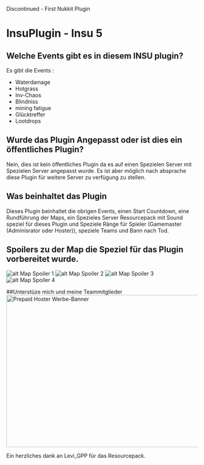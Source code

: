 Discontinued - First Nukkit Plugin

# InsuPlugin - Insu 5
## Welche Events gibt es in diesem INSU plugin?
Es gibt die Events : 
* Waterdamage 
* Hotgrass
* Inv-Chaos
* Blindniss
* mining fatigue
* Glücktreffer
* Lootdrops 

## Wurde das Plugin Angepasst oder ist dies ein öffentliches Plugin?
Nein, dies ist kein öffentliches Plugin da es auf einen Spezielen Server mit Spezielen Server angepasst wurde. Es ist aber möglich nach absprache diese Plugin für weitere Server zu verfügung zu stellen.

## Was beinhaltet das Plugin
Dieses Plugin beinhaltet die obrigen Events, einen Start Countdown, eine Rundführung der Maps, ein Spezieles Server Resourcepack mit Sound speziel für dieses Plugin und Speziele Ränge für Spieler (Gamemaster (Adminisrator oder Hoster)), speziele Teams und Bann nach Tod.

## Spoilers zu der Map die Speziel für das Plugin vorbereitet wurde.
![alt Map Spoiler 1](https://cdn.discordapp.com/attachments/962460468448985128/962460807126462544/SPOILER_unknown.png)
![alt Map Spoiler 2](https://cdn.discordapp.com/attachments/962460468448985128/1009502712922132621/SPOILER_2022-08-17_01.40.36.png)
![alt Map Spoiler 3](https://cdn.discordapp.com/attachments/962460468448985128/1009502713337348147/SPOILER_2022-08-17_01.42.05.png)
![alt Map Spoiler 4](https://cdn.discordapp.com/attachments/962460468448985128/1009502996050227290/SPOILER_2022-08-17_01.37.21.png)

##Unterstüze mich und meine Teammitglieder
<a href="https://pph.sh/partner/47114?utm_medium=banner&utm_content=Rootserver_580x400_Netboard-dark&target=" title="Prepaid-Hoster.de" target="_blank" rel="sponsored nofollow">
    <img src="https://pph.sh/partner/banner/47114/Rootserver_580x400_Netboard-dark.png" width="580" height="400" alt="Prepaid Hoster Werbe-Banner">
</a>

Ein herzliches dank an Levi_GPP für das Resourcepack.
